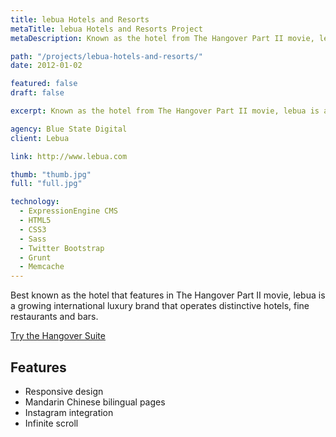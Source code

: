 ```yaml
---
title: lebua Hotels and Resorts
metaTitle: lebua Hotels and Resorts Project
metaDescription: Known as the hotel from The Hangover Part II movie, lebua is a growing international luxury brand operating hotels, fine restaurants and bars.

path: "/projects/lebua-hotels-and-resorts/"
date: 2012-01-02

featured: false
draft: false

excerpt: Known as the hotel from The Hangover Part II movie, lebua is a growing international luxury brand operating hotels, fine restaurants and bars.

agency: Blue State Digital
client: Lebua

link: http://www.lebua.com

thumb: "thumb.jpg"
full: "full.jpg"

technology:
  - ExpressionEngine CMS
  - HTML5
  - CSS3
  - Sass
  - Twitter Bootstrap
  - Grunt
  - Memcache
---
```

Best known as the hotel that features in The Hangover Part II movie, lebua is a growing international luxury brand that operates distinctive hotels, fine restaurants and bars.

<a href="http://www.lebua.com/tower-club/rooms/tower-club-3-bedroom-hangover-suite" target="_blank">Try the Hangover Suite</a>

## Features

* Responsive design
* Mandarin Chinese bilingual pages
* Instagram integration
* Infinite scroll


